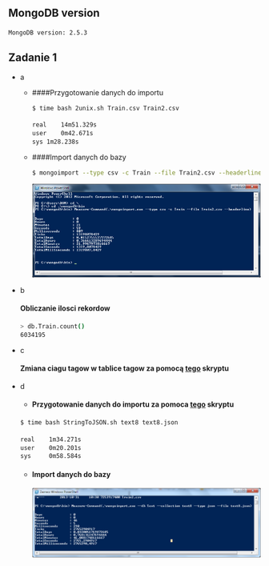## MongoDB version

```bash
MongoDB version: 2.5.3
```

## Zadanie 1

* a 
  * ####Przygotowanie danych do importu
  
    ```bash
    $ time bash 2unix.sh Train.csv Train2.csv
  
    real    14m51.329s
    user    0m42.671s
    sys	1m28.238s
    ```

  * ####Import danych do bazy
  
    ```bash
    $ mongoimport --type csv -c Train --file Train2.csv --headerline
    ```
    ![Zdjecie_z_importu_danych](/images/rtomczak/Czas_zaimportowania.png "Zaimportowanie  Train'a")
  
* b
    #### Obliczanie ilosci rekordow
    
    ```bash
    > db.Train.count()
    6034195
    ```
  
* c
    #### Zmiana ciagu tagow w tablice tagow za pomocą [tego](https://github.com/roberttomczak/aggregations-2/blob/master/scripts/rtomczak/tagi.py "Program") skryptu

* d
    * #### Przygotowanie danych do importu za pomoca [tego](https://github.com/roberttomczak/aggregations-2/blob/master/scripts/rtomczak/StringToJSON.sh "Program") skryptu

    ```bash
    $ time bash StringToJSON.sh text8 text8.json

    real    1m34.271s
    user    0m20.201s
    sys     0m58.584s
    ```
    
    * #### Import danych do bazy
        ![Zdjecie_import_danych](/images/rtomczak/zaimportowanie_text.png "Zaimportowanie text8.json")